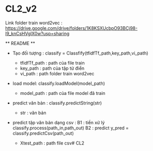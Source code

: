 # CL2_v2


Link folder train word2vec : https://drive.google.com/drive/folders/1K8KSXUcbpO93BCj98-l9_knCsHVgIX0w?usp=sharing

** README **
- Tạo đối tượng : classify = Classfify(tfidfTf_path,key_path,vi_path)
  + tfidfTf_path : path của file train
  + key_path : path của tập từ điển
  + vi_path : path folder train word2vec

- load model: classify.loadModel(model_path)
  + model_path : path của file model đã train


- predict văn bản : classify.predictString(str) 
  + str : văn bản

- predict tập văn bản dạng csv : 
B1 : tiền xử lý
  classify.process(path_in,path_out)
B2 : predict
  y_pred = classify.predictCsv(path_out)
  + Xtest_path : path file csv# CL2
